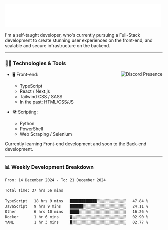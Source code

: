 <img src="assets/wave.svg" alt=":wave:" />

I'm a self-taught developer, who's currently pursuing a Full-Stack development to create stunning user experiences on the front-end, and scalable and secure infrastructure on the backend.

---

### 🧑‍💻 Technologies & Tools

<a href="https://discord.com/users/414304208649453568" target="_blank" rel="nofollow">
   <img src="https://lanyard-profile-readme.vercel.app/api/414304208649453568?idleMessage=Probably%20doing%20something%20else..." alt="Discord Presence" align="right">
</a>

- 🖥️ Front-end:

  - TypeScript
  - React / Next.js
  - Tailwind CSS / SASS
  - In the past: HTML/CSS/JS

- 🛠 Scripting:

  - Python
  - PowerShell
  - Web Scraping / Selenium

Currently learning Front-end development and soon to the Back-end development.

---

### 📊 Weekly Development Breakdown

<!-- ![ccrsxx's GitHub Stats](https://github-readme-stats.vercel.app/api?username=ccrsxx&count_private=true&theme=tokyonight) -->
<!-- ![ccrsxx's Top Langs](https://github-readme-stats.vercel.app/api/top-langs/?username=ccrsxx&hide=lua,java,html&theme=tokyonight) -->

<!--START_SECTION:waka-->

```txt
From: 14 December 2024 - To: 21 December 2024

Total Time: 37 hrs 56 mins

TypeScript   18 hrs 9 mins   ████████████░░░░░░░░░░░░░   47.84 %
JavaScript   9 hrs 9 mins    ██████░░░░░░░░░░░░░░░░░░░   24.11 %
Other        6 hrs 10 mins   ████░░░░░░░░░░░░░░░░░░░░░   16.26 %
Docker       1 hr 6 mins     ▓░░░░░░░░░░░░░░░░░░░░░░░░   02.90 %
YAML         1 hr 3 mins     ▓░░░░░░░░░░░░░░░░░░░░░░░░   02.77 %
```

<!--END_SECTION:waka-->
